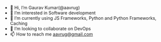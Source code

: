- 👋 Hi, I’m Gaurav Kumar(@aavrug)
- 👀 I’m interested in Software development
- 🌱 I’m currently using JS Frameworks, Python and Python Frameworks, Caching
- 💞️ I’m looking to collaborate on DevOps
- 📫 How to reach me aavrug@gmail.com

<!---
aavrug/aavrug is a ✨ special ✨ repository because its `README.md` (this file) appears on your GitHub profile.
You can click the Preview link to take a look at your changes.
--->
